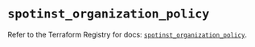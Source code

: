 # `spotinst_organization_policy`

Refer to the Terraform Registry for docs: [`spotinst_organization_policy`](https://registry.terraform.io/providers/spotinst/spotinst/1.204.0/docs/resources/organization_policy).
